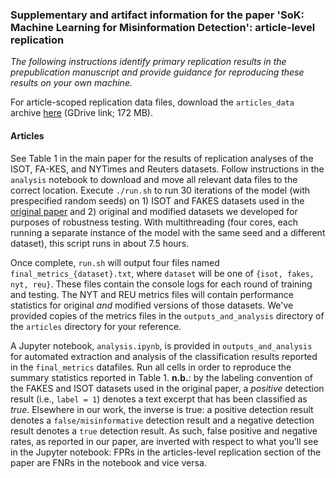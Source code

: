 ### Supplementary and artifact information for the paper 'SoK: Machine Learning for Misinformation Detection': article-level replication

_The following instructions identify primary replication results in the prepublication manuscript and provide guidance for reproducing these results on your own machine._ 

For article-scoped replication data files, download the `articles_data` archive [here](https://drive.google.com/file/d/1h8ML2LS8g44M2WpyX2L7Lr_bVMHECftL/view?usp=sharing) (GDrive link; 172 MB). 

#### Articles 
See Table 1 in the main paper for the results of replication analyses of the ISOT, FA-KES, and NYTimes and Reuters datasets. Follow instructions in the `analysis` notebook to download and move all relevant data files to the correct location. Execute `./run.sh` to run 30 iterations of the model (with prespecified random seeds) on 1) ISOT and FAKES datasets used in the [original paper](https://www.researchgate.net/publication/348379370_Fake_news_detection_A_hybrid_CNN-RNN_based_deep_learning_approach) and 2) original and modified datasets we developed for purposes of robustness testing. With multithreading (four cores, each running a separate instance of the model with the same seed and a different dataset), this script runs in about 7.5 hours. 

Once complete, `run.sh` will output four files named `final_metrics_{dataset}.txt`, where `dataset` will be one of `{isot, fakes, nyt, reu}`. These files contain the console logs for each round of training and testing. The NYT and REU metrics files will contain performance statistics for original _and_ modified versions of those datasets. We've provided copies of the metrics files in the `outputs_and_analysis` directory of the `articles` directory for your reference. 

A Jupyter notebook, `analysis.ipynb`, is provided in `outputs_and_analysis` for automated extraction and analysis of the classification results reported in the `final_metrics` datafiles. Run all cells in order to reproduce the summary statistics reported in Table 1. __n.b.__: by the labeling convention of the FAKES and ISOT datasets used in the original paper, a _positive_ detection result (i.e., `label = 1`) denotes a text excerpt that has been classified as _true_. Elsewhere in our work, the inverse is true: a positive detection result denotes a `false/misinformative` detection result and a negative detection result denotes a `true` detection result. As such, false positive and negative rates, as reported in our paper, are inverted with respect to what you'll see in the Jupyter notebook: FPRs in the articles-level replication section of the paper are FNRs in the notebook and vice versa. 
